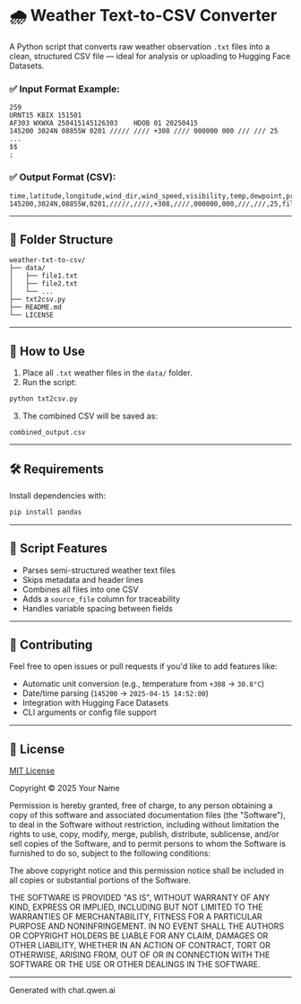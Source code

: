 # 🌧️ Weather Text-to-CSV Converter

A Python script that converts raw weather observation `.txt` files into a clean, structured CSV file — ideal for analysis or uploading to Hugging Face Datasets.

### ✅ Input Format Example:
```
259 
URNT15 KBIX 151501
AF303 WXWXA 250415145126303    HDOB 01 20250415
145200 3024N 08855W 0201 ///// //// +308 //// 000000 000 /// /// 25
...
$$
;
```

### ✅ Output Format (CSV):
```csv
time,latitude,longitude,wind_dir,wind_speed,visibility,temp,dewpoint,pressure,precipitation_1hr,precipitation_6hr,precipitation_24hr,snow_depth,source_file
145200,3024N,08855W,0201,/////,////,+308,////,000000,000,///,///,25,file1.txt
```

---

## 📁 Folder Structure

```
weather-txt-to-csv/
├── data/
│   ├── file1.txt
│   ├── file2.txt
│   └── ...
├── txt2csv.py
├── README.md
└── LICENSE
```

---

## 🚀 How to Use

1. Place all `.txt` weather files in the `data/` folder.
2. Run the script:

```bash
python txt2csv.py
```

3. The combined CSV will be saved as:

```
combined_output.csv
```

---

## 🛠️ Requirements

Install dependencies with:

```bash
pip install pandas
```

---

## 📝 Script Features

- Parses semi-structured weather text files
- Skips metadata and header lines
- Combines all files into one CSV
- Adds a `source_file` column for traceability
- Handles variable spacing between fields

---

## 🤝 Contributing

Feel free to open issues or pull requests if you'd like to add features like:

- Automatic unit conversion (e.g., temperature from `+308` → `30.8°C`)
- Date/time parsing (`145200` → `2025-04-15 14:52:00`)
- Integration with Hugging Face Datasets
- CLI arguments or config file support

---

## 📄 License

[MIT License](LICENSE)

Copyright © 2025 Your Name

Permission is hereby granted, free of charge, to any person obtaining a copy of this software and associated documentation files (the "Software"), to deal in the Software without restriction, including without limitation the rights to use, copy, modify, merge, publish, distribute, sublicense, and/or sell copies of the Software, and to permit persons to whom the Software is furnished to do so, subject to the following conditions:

The above copyright notice and this permission notice shall be included in all copies or substantial portions of the Software.

THE SOFTWARE IS PROVIDED "AS IS", WITHOUT WARRANTY OF ANY KIND, EXPRESS OR IMPLIED, INCLUDING BUT NOT LIMITED TO THE WARRANTIES OF MERCHANTABILITY, FITNESS FOR A PARTICULAR PURPOSE AND NONINFRINGEMENT. IN NO EVENT SHALL THE AUTHORS OR COPYRIGHT HOLDERS BE LIABLE FOR ANY CLAIM, DAMAGES OR OTHER LIABILITY, WHETHER IN AN ACTION OF CONTRACT, TORT OR OTHERWISE, ARISING FROM, OUT OF OR IN CONNECTION WITH THE SOFTWARE OR THE USE OR OTHER DEALINGS IN THE SOFTWARE.

---

Generated with chat.qwen.ai
